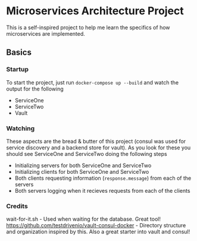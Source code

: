 # Microservices Architecture Project

This is a self-inspired project to help me learn the specifics of how microservices are implemented. 

## Basics
### Startup
To start the project, just run ``docker-compose up --build`` and watch the output for the following
* ServiceOne
* ServiceTwo
* Vault

### Watching
These aspects are the bread & butter of this project (consul was used for service discovery and a backend store for vault). As you look for these you should see ServiceOne and ServiceTwo doing the following steps
* Initializing servers for both ServiceOne and ServiceTwo
* Initializing clients for both ServiceOne and ServiceTwo
* Both clients requesting information (``response.message``) from each of the servers
* Both servers logging when it recieves requests from each of the clients


### Credits
wait-for-it.sh - Used when waiting for the database. Great tool!  
https://github.com/testdrivenio/vault-consul-docker - Directory structure and organization inspired by this. Also a great starter into vault and consul!
